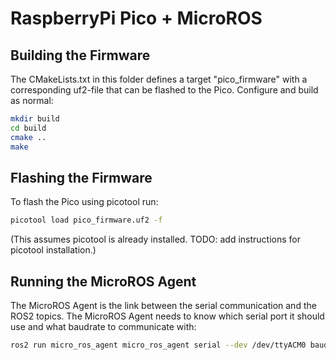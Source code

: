 # RaspberryPi Pico + MicroROS

## Building the Firmware

The CMakeLists.txt in this folder defines a target "pico_firmware" with a corresponding uf2-file that can be flashed to the Pico. Configure and build as normal:

```bash
mkdir build
cd build
cmake ..
make
```

## Flashing the Firmware

To flash the Pico using picotool run:

```bash
picotool load pico_firmware.uf2 -f
```

(This assumes picotool is already installed. TODO: add instructions for picotool installation.)

## Running the MicroROS Agent

The MicroROS Agent is the link between the serial communication and the ROS2 topics. The MicroROS Agent needs to know which serial port it should use and what baudrate to communicate with:

```bash
ros2 run micro_ros_agent micro_ros_agent serial --dev /dev/ttyACM0 baudrate=115200
```
